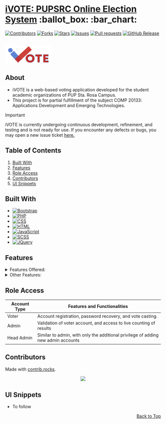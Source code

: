 <a name="readme-top"></a>

<div align="start">
  <h1><a href="https://www.ivote-pupsrc.com/">iVOTE: PUPSRC Online Election System</a> :ballot_box: :bar_chart:</h1>
</div>

[![Contributors][contributors-shield]][contributors-url]
[![Forks][forks-shield]][forks-url]
[![Stars][stars-shield]][stars-url]
[![Issues][issues-shield]][issues-url]
[![Pull requests][pull-requests-shield]][pull-requests-url]
[![GitHub Release][release-shield]][release-url]

<!-- PROJECT LOGO -->
<br />
<div align="left">
  <a href="https://www.ivote-pupsrc.com/">
    <img src="src/images/resc/iVOTE4.webp" alt="Logo" width="150" height="60">
  </a>

  <div align="start">
      <h2>About</h2>
      <ul>
        <li>iVOTE is a web-based voting application developed for the student academic organizations of PUP Sta. Rosa Campus.</li>
        <li>This project is for partial fulfillment of the subject COMP 20133: Applications Development and Emerging Technologies.</li>
      </ul>
  </div>
</div>


> [!IMPORTANT]
> iVOTE is currently undergoing continuous development, refinement, and testing and is not ready for use. If you encounter any defects or bugs, you may open a new issue ticket [here.](https://github.com/BSIT-3-1-APPDEV/PUPSRC-AutomatedElectionSystem/issues)


<!-- TABLE OF CONTENTS -->
<h2>Table of Contents</h2>
<ol>
  <li><a href="#built-with">Built With</a></li>
  <li><a href="#features">Features</a></li>
<!--   <li>
    <a href="#installation">Installation</a>
    <ul>
      <li><a href="#prerequisites">Prerequisites</a></li>
      <li><a href="#steps">Steps</a></li>
    </ul>
  </li> -->
  <li><a href="#role-access">Role Access</a></li>
  <li><a href="#contributors">Contributors</a></li>
  <li><a href="#ui-snippets">UI Snippets</a></li>
</ol>


## Built With

* [![Bootstrap][Bootstrap.com]][Bootstrap-url]
* [![PHP](https://img.shields.io/badge/PHP-777BB4?style=for-the-badge&logo=php&logoColor=white)][PHP-url]
* [![CSS](https://img.shields.io/badge/CSS-1572B6?style=for-the-badge&logo=css3&logoColor=white)][CSS-url]
* [![HTML](https://img.shields.io/badge/HTML-E34F26?style=for-the-badge&logo=html5&logoColor=white)][HTML-url]
* [![JavaScript](https://img.shields.io/badge/JavaScript-F7DF1E?style=for-the-badge&logo=javascript&logoColor=black)][JavaScript-url]
* [![SCSS](https://img.shields.io/badge/SCSS-CC6699?style=for-the-badge&logo=sass&logoColor=white)][SCSS-url]
* [![JQuery][JQuery.com]][JQuery-url]


<!-- GETTING STARTED -->
## Features

<details><summary>Features Offered:</summary>
<ol>
  <li>Electronic Ballot Form</li>
  <li>Live Counting of Results</li>
  <li>
    Election configuration
    <ul>
      <li>Vote Scheduling</li>
      <li>Dynamic Voting Guidelines</li>
      <li>Rich-text Editor</li>
    </ul>
  </li>
  <li>Exportation of Election Results</li>
  <li>Candidates Information Management</li>
  <li>Voters Account Mangagement</li>
  <li>Password Recovery</li>
</ol></details>

<details><summary>Other Features:</summary>
<ol>  
  <li>Mobile Responsive</li>
  <li>Full Screen Toggle of Live Results</li>
  <li>Anonymous Toggle of Live Results</li>
</ol></details>


<!-- ROLE ACCESS -->
## Role Access

| Account Type | Features and Functionalities |
|--------|--------|
| Voter | Account registration, password recovery, and vote casting. | 
| Admin | Validation of voter account, and access to live counting of results | 
| Head Admin | Similar to admin, with only the additional privilege of adding new admin accounts |


<!-- CONTRIBUTORS -->
## Contributors

Made with [contrib.rocks](https://contrib.rocks).
<div align="center">
  <a href="https://github.com/BSIT-3-1-APPDEV/PUPSRC-AutomatedElectionSystem/graphs/contributors">
    <img src="https://contrib.rocks/image?repo=BSIT-3-1-APPDEV/PUPSRC-AutomatedElectionSystem" />
  </a>
</div>


## UI Snippets
- To follow

<p align="right"><a href="#readme-top">Back to Top</a></p>

<!-- MARKDOWN LINKS & IMAGES -->
<!-- https://www.markdownguide.org/basic-syntax/#reference-style-links -->
[contributors-shield]: https://img.shields.io/github/contributors/BSIT-3-1-APPDEV/PUPSRC-AutomatedElectionSystem.svg
[contributors-url]: https://github.com/BSIT-3-1-APPDEV/PUPSRC-AutomatedElectionSystem/graphs/contributors
[forks-shield]: https://img.shields.io/github/forks/BSIT-3-1-APPDEV/PUPSRC-AutomatedElectionSystem.svg?
[forks-url]: https://github.com/BSIT-3-1-APPDEV/PUPSRC-AutomatedElectionSystem/network/members
[stars-shield]: https://img.shields.io/github/stars/BSIT-3-1-APPDEV/PUPSRC-AutomatedElectionSystem.svg
[stars-url]: https://github.com/BSIT-3-1-APPDEV/PUPSRC-AutomatedElectionSystem/stargazers
[issues-shield]: https://img.shields.io/github/issues/BSIT-3-1-APPDEV/PUPSRC-AutomatedElectionSystem.svg
[issues-url]: https://github.com/BSIT-3-1-APPDEV/PUPSRC-AutomatedElectionSystem/issues
[pull-requests-shield]: https://img.shields.io/github/issues-pr/BSIT-3-1-APPDEV/PUPSRC-AutomatedElectionSystem.svg
[pull-requests-url]: https://github.com/BSIT-3-1-APPDEV/PUPSRC-AutomatedElectionSystem/pulls
[release-shield]: https://img.shields.io/github/release/BSIT-3-1-APPDEV/PUPSRC-AutomatedElectionSystem.svg
[release-url]: https://github.com/BSIT-3-1-APPDEV/PUPSRC-AutomatedElectionSystem/releases
[Bootstrap.com]: https://img.shields.io/badge/Bootstrap-563D7C?style=for-the-badge&logo=bootstrap&logoColor=white
[Bootstrap-url]: https://getbootstrap.com
[PHP-url]: https://www.php.net
[CSS-url]: https://developer.mozilla.org/en-US/docs/Web/CSS
[HTML-url]: https://developer.mozilla.org/en-US/docs/Web/HTML
[JavaScript-url]: https://developer.mozilla.org/en-US/docs/Web/JavaScript
[SCSS-url]: https://sass-lang.com/documentation/syntax
[JQuery.com]: https://img.shields.io/badge/jQuery-0769AD?style=for-the-badge&logo=jquery&logoColor=white
[JQuery-url]: https://jquery.com 
